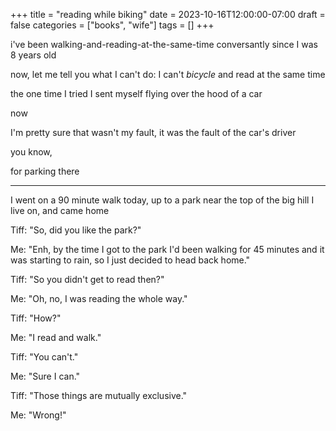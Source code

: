 +++
title = "reading while biking"
date = 2023-10-16T12:00:00-07:00
draft = false
categories = ["books", "wife"]
tags = []
+++

i've been walking-and-reading-at-the-same-time conversantly since I was 8 years old

now, let me tell you what I can't do: I can't _bicycle_ and read at the same time

the one time I tried I sent myself flying over the hood of a car

now

I'm pretty sure that wasn't my fault, it was the fault of the car's driver

you know,

for parking there

-----

I went on a 90 minute walk today, up to a park near the top of the big hill I live on, and came home

Tiff: "So, did you like the park?"

Me: "Enh, by the time I got to the park I'd been walking for 45 minutes and it was starting to rain, so I just decided to head back home."

Tiff: "So you didn't get to read then?"

Me: "Oh, no, I was reading the whole way."

Tiff: "How?"

Me: "I read and walk."

Tiff: "You can't."

Me: "Sure I can."

Tiff: "Those things are mutually exclusive."

Me: "Wrong!"